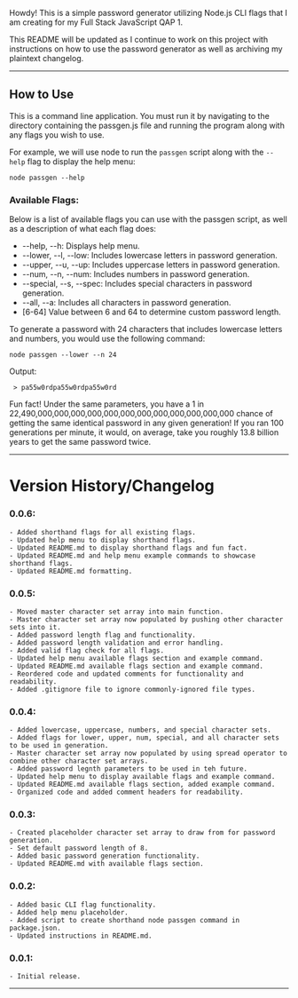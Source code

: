 Howdy! This is a simple password generator utilizing Node.js CLI flags that I am creating for my Full Stack JavaScript QAP 1.

This README will be updated as I continue to work on this project with instructions on how to use the password generator
as well as archiving my plaintext changelog.


--------------------------------

## How to Use

This is a command line application. You must run it by navigating to the directory containing the passgen.js file and running
the program along with any flags you wish to use.

For example, we will use node to run the ```passgen``` script along with the ```--help``` flag to display the help menu:
```
node passgen --help
``` 

### Available Flags:

Below is a list of available flags you can use with the passgen script, as well as a description of what each flag does:

- --help, --h:                 Displays help menu.
- --lower, --l, --low:         Includes lowercase letters in password generation.
- --upper, --u, --up:          Includes uppercase letters in password generation.
- --num, --n, --num:           Includes numbers in password generation.
- --special, --s, --spec:      Includes special characters in password generation.
- --all, --a:                  Includes all characters in password generation.
-   [6-64]                     Value between 6 and 64 to determine custom password length.

To generate a password with 24 characters that includes lowercase letters and numbers, you would use the following command:
```
node passgen --lower --n 24
```
Output:
```
 > pa55w0rdpa55w0rdpa55w0rd
```

Fun fact! Under the same parameters, you have a 1 in 22,490,000,000,000,000,000,000,000,000,000,000,000,000 chance of getting the same identical password in any given generation! If you ran 100 generations per minute, it would, on average, take you roughly 13.8 billion years to get the same password twice.

--------------------------------

# Version History/Changelog

### 0.0.6:
    - Added shorthand flags for all existing flags.
    - Updated help menu to display shorthand flags.
    - Updated README.md to display shorthand flags and fun fact.
    - Updated README.md and help menu example commands to showcase shorthand flags.
    - Updated README.md formatting.


### 0.0.5:
    - Moved master character set array into main function.
    - Master character set array now populated by pushing other character sets into it.
    - Added password length flag and functionality.
    - Added password length validation and error handling.
    - Added valid flag check for all flags.
    - Updated help menu available flags section and example command.
    - Updated README.md available flags section and example command.
    - Reordered code and updated comments for functionality and readability.
    - Added .gitignore file to ignore commonly-ignored file types.


### 0.0.4:
    - Added lowercase, uppercase, numbers, and special character sets.
    - Added flags for lower, upper, num, special, and all character sets to be used in generation.
    - Master character set array now populated by using spread operator to combine other character set arrays.
    - Added password legnth parameters to be used in teh future.
    - Updated help menu to display available flags and example command.
    - Updated README.md available flags section, added example command.
    - Organized code and added comment headers for readability.


### 0.0.3:
    - Created placeholder character set array to draw from for password generation.
    - Set default password length of 8.
    - Added basic password generation functionality.
    - Updated README.md with available flags section.


### 0.0.2:
    - Added basic CLI flag functionality.
    - Added help menu placeholder.
    - Added script to create shorthand node passgen command in package.json.
    - Updated instructions in README.md.


### 0.0.1:
    - Initial release.


--------------------------------